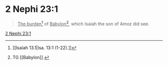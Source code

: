 # 2 Nephi 23:1

> <u>The burden</u>[^a] of <u>Babylon</u>[^b], which Isaiah the son of Amoz did see.

[2 Nephi 23:1](https://www.churchofjesuschrist.org/study/scriptures/bofm/2-ne/23?lang=eng&id=p1#p1)


[^a]: [[Isaiah 13.1|Isa. 13:1 (1-22).]]
[^b]: TG [[Babylon]].
